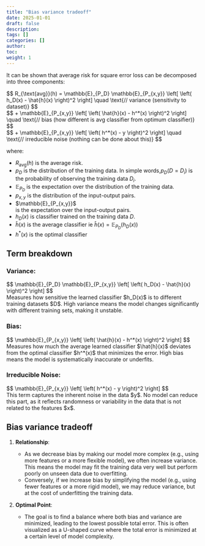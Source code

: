 ```yaml
---
title: "Bias variance tradeoff"
date: 2025-01-01
draft: false
description:
tags: []
categories: []
author:
toc:
weight: 1
--- 
```


It can be shown that average risk for square error loss can be decomposed into three components:
<div class="math-katex">
$$
R_{\text{avg}}(h) = \mathbb{E}_{P_D} \mathbb{E}_{P_{x,y}} \left[ \left( h_D(x) - \hat{h}(x) \right)^2 \right] \quad \text{// variance (sensitivity to dataset)}
$$
</div>
$$
+ \mathbb{E}_{P_{x,y}} \left[ \left( \hat{h}(x) - h^*(x) \right)^2 \right] \quad \text{// bias (how different is avg classifier from optimum classifier)}
$$
<div class="math-katex">
$$
+ \mathbb{E}_{P_{x,y}} \left[ \left( h^*(x) - y \right)^2 \right] \quad \text{// irreducible noise (nothing can be done about this)}
$$
</div>

where:

- $R_{\text{avg}}(h)$ is the average risk.
- $p_D$ is the distribution of the training data. In simple words,$p_D(D=D_i)$ is the probability of observing the training data $D_i$.
- $\mathbb{E}_{P_D}$ is the expectation over the distribution of the training data.
- $p_{x,y}$ is the distribution of the input-output pairs.
- <div class="math-katex">$\mathbb{E}_{P_{x,y}}$</div> is the expectation over the input-output pairs.
- $h_D(x)$ is classifier trained on the training data $D$.
- $\hat{h}(x)$ is the average classifier ie $\hat{h}(x) = \mathbb{E}_{P_D}(h_D(x))$
- $h^*(x)$ is the optimal classifier

## Term breakdown

### Variance:
<div class="math-katex">
$$
\mathbb{E}_{P_D} \mathbb{E}_{P_{x,y}} \left[ \left( h_D(x) - \hat{h}(x) \right)^2 \right]
$$
</div>
Measures how sensitive the learned classifier $h_D(x)$ is to different training datasets $D$. High variance means the model changes significantly with different training sets, making it unstable.

### Bias:
<div class="math-katex">
$$
\mathbb{E}_{P_{x,y}} \left[ \left( \hat{h}(x) - h^*(x) \right)^2 \right]
$$
</div>
Measures how much the average learned classifier $\hat{h}(x)$ deviates from the optimal classifier $h^*(x)$ that minimizes the error. High bias means the model is systematically inaccurate or underfits.

### Irreducible Noise:
<div class="math-katex">
$$
\mathbb{E}_{P_{x,y}} \left[ \left( h^*(x) - y \right)^2 \right]
$$
</div>
This term captures the inherent noise in the data $y$. No model can reduce this part, as it reflects randomness or variability in the data that is not related to the features $x$.

## Bias variance tradeoff

1. **Relationship**: 
   - As we decrease bias by making our model more complex (e.g., using more features or a more flexible model), we often increase variance. This means the model may fit the training data very well but perform poorly on unseen data due to overfitting.
   - Conversely, if we increase bias by simplifying the model (e.g., using fewer features or a more rigid model), we may reduce variance, but at the cost of underfitting the training data.

2. **Optimal Point**: 
   - The goal is to find a balance where both bias and variance are minimized, leading to the lowest possible total error. This is often visualized as a U-shaped curve where the total error is minimized at a certain level of model complexity.
